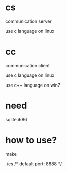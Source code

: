 cs
==============================================
communication server

use c language on linux

cc
==============================================
communication client

use c language on linux

use c++ language on win7

need
==============================================
sqlite.i686

how to use?
==============================================
make

./cs	/* default port: 8888 */
